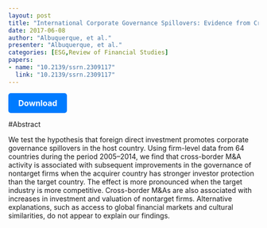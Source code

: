 ```yaml
---
layout: post
title: "International Corporate Governance Spillovers: Evidence from Cross-Border Mergers and Acquisitions"
date: 2017-06-08
author: "Albuquerque, et al."
presenter: "Albuquerque, et al."
categories: [ESG,Review of Financial Studies]
papers:
- name: "10.2139/ssrn.2309117"
  link: "10.2139/ssrn.2309117"
---
```


<p>
  <a href='https://sci.bban.top/pdf/10.2139/ssrn.2309117.pdf' class='button'>
    Download
  </a>
</p>

<style>
  .button {
    display: inline-block;
    padding: 10px 20px;
    background-color: #007bff;
    color: #fff;
    text-decoration: none;
    border-radius: 5px;
    font-size: 16px;
    font-weight: bold;
  }
</style>

#Abstract
<p>We test the hypothesis that foreign direct investment promotes corporate governance spillovers in the host country. Using firm-level data from 64 countries during the period 2005–2014, we find that cross-border M&amp;A activity is associated with subsequent improvements in the governance of nontarget firms when the acquirer country has stronger investor protection than the target country. The effect is more pronounced when the target industry is more competitive. Cross-border M&amp;As are also associated with increases in investment and valuation of nontarget firms. Alternative explanations, such as access to global financial markets and cultural similarities, do not appear to explain our findings.</p>
